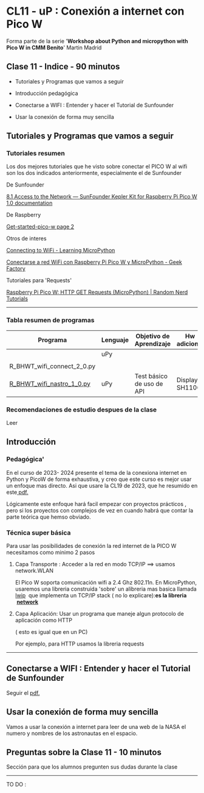 # CL11 - uP : Conexión a internet con Pico W

Forma parte de la serie '**Workshop about Python and micropython with Pico W in CMM Benito**' Martin Madrid

## Clase 11 - Indice - 90 minutos

- Tutoriales y Programas que vamos a seguir

- Introducción pedagógica

- Conectarse a WIFI : Entender y hacer el Tutorial de Sunfounder

- Usar la conexión de forma muy sencilla

## Tutoriales y Programas que vamos a seguir

### Tutoriales resumen

Los dos mejores tutoriales que he visto sobre conectar el PICO W al wifi son los dos indicados anteriormente, especialmente el de Sunfounder

De Sunfounder

[8.1 Access to the Network &mdash; SunFounder Kepler Kit for Raspberry Pi Pico W 1.0 documentation](https://docs.sunfounder.com/projects/kepler-kit/en/latest/pyproject/iotproject/1.access.html)

De Raspberry 

[Get-started-pico-w page 2](https://projects.raspberrypi.org/en/projects/get-started-pico-w/2)

Otros de interes

[Connecting to WiFi - Learning MicroPython](https://dmccreary.github.io/learning-micropython/wireless/02-connecting-to-wifi/)

[Conectarse a red WiFi con Raspberry Pi Pico W y MicroPython - Geek Factory](https://www.geekfactory.mx/tutoriales-raspberry-pi-pico/conectarse-a-red-wifi-con-raspberry-pi-pico-w-y-micropython/?srsltid=AfmBOop4xwHdGHCsQWK9-woI5ANhjHY3M7i9FjoTNbjdw4Mw_8TBYFXR)

Tutoriales para 'Requests'

[Raspberry Pi Pico W: HTTP GET Requests (MicroPython) | Random Nerd Tutorials](https://randomnerdtutorials.com/raspberry-pi-pico-w-http-requests-micropython/)

----

### Tabla resumen de programas

| Programa                                               | Lenguaje | Objetivo de Aprendizaje   | Hw adicional   |
| ------------------------------------------------------ | -------- | ------------------------- | -------------- |
|                                                        | uPy      |                           |                |
|                                                        |          |                           |                |
| R_BHWT_wifi_connect_2_0.py                             |          |                           |                |
| [R_BHWT_wifi_nastro_1_0.py](R_BHWT_wifi_nastro_1_0.py) | uPy      | Test básico de uso de API | Display SH1106 |

### Recomendaciones de estudio despues de la clase

Leer 

## Introducción

### Pedagógica'

En el curso de 2023- 2024 presente el tema de la conexiona internet en Python y PicoW de forma exhaustiva, y creo que este curso es mejor usar un enfoque mas directo. Asi que usare la CL19 de 2023, que he resumido en este[ pdf.](./2324_CL19_Wifi.pdf)

Lógicamente este enfoque hará facil empezar con proyectos prácticos , pero si los proyectos con complejos de vez en cuando habrá que contar la parte teórica que hemso obviado.

### Técnica super básica

Para usar las posibilidades de conexión la red internet de la PICO W necesitamos como minimo 2 pasos

1. Capa Transporte : Acceder a la red en modo TCP/IP ==> usamos network.WLAN
   
   El Pico W soporta comunicación wifi a 2.4 Ghz 802.11n. En MicroPython, usaremos una libreria construida 'sobre' un alibreria mas basica llamada [lwip](https://savannah.nongnu.org/projects/lwip/)  que implementa  un TCP/IP stack ( no lo explicare):**es la libreria  [network](https://docs.micropython.org/en/latest/library/network.html#)**

2. Capa Aplicación: Usar un programa que maneje algun protocolo de aplicación como HTTP
   
   ( esto es igual que en un PC) 
   
   Por ejemplo, para HTTP usamos la libreria requests

---

## Conectarse a WIFI : Entender y hacer el Tutorial de Sunfounder

Seguir el [pdf.](./2324_CL19_Wifi.pdf)

## Usar la conexión de forma muy sencilla

Vamos a usar la conexión a internet para leer de una web de la NASA el numero y nombres de los astronautas en el espacio.

## Preguntas sobre la Clase 11 - 10 minutos

Sección para que los alumnos pregunten sus dudas durante la clase

---

TO DO : 
